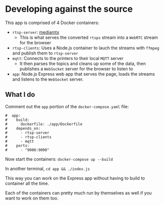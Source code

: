 # Developing against the source

This app is comprised of 4 Docker containers:

* `rtsp-server`: [mediamtx](https://github.com/bluenviron/mediamtx)
  * This is what serves the converted `rtsps` stream into a `WebRTC` stream for the browser
* `rtsp-clients`: Uses a Node.js container to lauch the streams with `ffmpeg` and publish them to `rtsp-server`
* `mqtt`: Connects to the printers to their local `MQTT` server
  * It then parses the topics and cleans up some of the data, then publishes a `WebSocket` server for the browser to listen to
* `app`: Node.js Express web app that serves the page, loads the streams and listens to the `WebSocket` server.

## What I do

Comment out the `app` portion of the `docker-compose.yaml` file:

```
#  app:
#    build:
#      dockerfile: ./app/Dockerfile
#    depends_on:
#      - rtsp-server
#      - rtsp-clients
#      - mqtt
#    ports:
#      - "9000:9000"
```

Now start the containers: `docker-compose up --build`

In another terminal, `cd app && ./index.js`

This way you can work on the Express app without having to build to container all the time.

Each of the containers can pretty much run by themselves as well if you want to work on them too.
